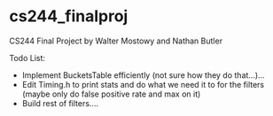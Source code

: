 # cs244_finalproj
CS244 Final Project by Walter Mostowy and Nathan Butler

Todo List:
  - Implement BucketsTable efficiently (not sure how they do that...)...
  - Edit Timing.h to print stats and do what we need it to for the filters (maybe only do false positive rate and max on it)
  - Build rest of filters....
